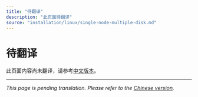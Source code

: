 ```yaml
---
title: "待翻译"
description: "此页面待翻译"
source: "installation/linux/single-node-multiple-disk.md"
---
```


# 待翻译

此页面内容尚未翻译，请参考[中文版本](../../zh/installation/linux/single-node-multiple-disk.md)。

---

*This page is pending translation. Please refer to the [Chinese version](../../zh/installation/linux/single-node-multiple-disk.md).*
